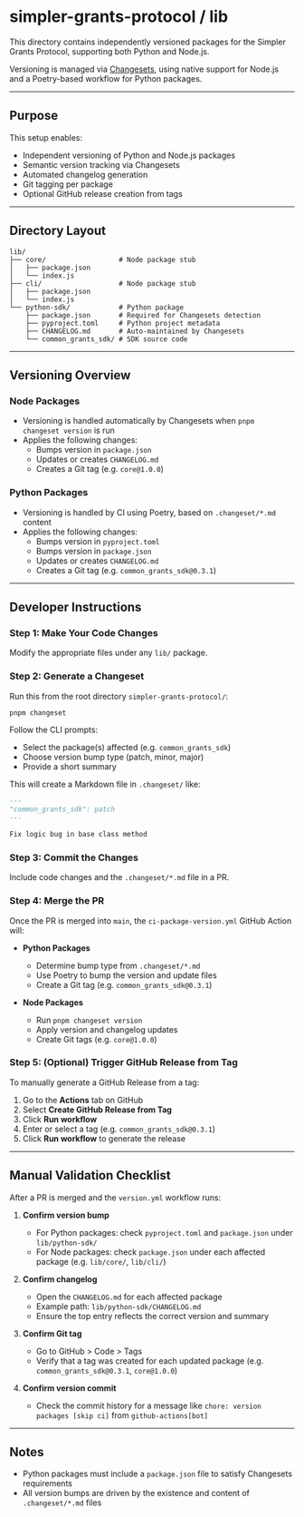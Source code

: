# simpler-grants-protocol / lib

This directory contains independently versioned packages for the Simpler Grants Protocol, supporting both Python and Node.js.

Versioning is managed via [Changesets](https://github.com/changesets/changesets), using native support for Node.js and a Poetry-based workflow for Python packages.

---

## Purpose

This setup enables:

- Independent versioning of Python and Node.js packages  
- Semantic version tracking via Changesets  
- Automated changelog generation  
- Git tagging per package  
- Optional GitHub release creation from tags  

---

## Directory Layout

```
lib/
├── core/                  # Node package stub
│   ├── package.json
│   └── index.js
├── cli/                   # Node package stub
│   ├── package.json
│   └── index.js
└── python-sdk/            # Python package
    ├── package.json       # Required for Changesets detection
    ├── pyproject.toml     # Python project metadata
    ├── CHANGELOG.md       # Auto-maintained by Changesets
    └── common_grants_sdk/ # SDK source code
```

---

## Versioning Overview

### Node Packages

- Versioning is handled automatically by Changesets when `pnpm changeset version` is run
- Applies the following changes:
  - Bumps version in `package.json`
  - Updates or creates `CHANGELOG.md`
  - Creates a Git tag (e.g. `core@1.0.0`)

### Python Packages

- Versioning is handled by CI using Poetry, based on `.changeset/*.md` content
- Applies the following changes:
  - Bumps version in `pyproject.toml`
  - Bumps version in `package.json`
  - Updates or creates `CHANGELOG.md`
  - Creates a Git tag (e.g. `common_grants_sdk@0.3.1`)

---

## Developer Instructions

### Step 1: Make Your Code Changes

Modify the appropriate files under any `lib/` package.

### Step 2: Generate a Changeset

Run this from the root directory `simpler-grants-protocol/`:

```bash
pnpm changeset
```

Follow the CLI prompts:

- Select the package(s) affected (e.g. `common_grants_sdk`)
- Choose version bump type (patch, minor, major)
- Provide a short summary

This will create a Markdown file in `.changeset/` like:

```markdown
---
"common_grants_sdk": patch
---

Fix logic bug in base class method
```

### Step 3: Commit the Changes

Include code changes and the `.changeset/*.md` file in a PR.

### Step 4: Merge the PR

Once the PR is merged into `main`, the `ci-package-version.yml` GitHub Action will:

- **Python Packages**
  - Determine bump type from `.changeset/*.md`
  - Use Poetry to bump the version and update files
  - Create a Git tag (e.g. `common_grants_sdk@0.3.1`)

- **Node Packages**
  - Run `pnpm changeset version`
  - Apply version and changelog updates
  - Create Git tags (e.g. `core@1.0.0`)

### Step 5: (Optional) Trigger GitHub Release from Tag

To manually generate a GitHub Release from a tag:

1. Go to the **Actions** tab on GitHub
2. Select **Create GitHub Release from Tag**
3. Click **Run workflow**
4. Enter or select a tag (e.g. `common_grants_sdk@0.3.1`)
5. Click **Run workflow** to generate the release

---

## Manual Validation Checklist

After a PR is merged and the `version.yml` workflow runs:

1. **Confirm version bump**
   - For Python packages: check `pyproject.toml` and `package.json` under `lib/python-sdk/`
   - For Node packages: check `package.json` under each affected package (e.g. `lib/core/`, `lib/cli/`)

2. **Confirm changelog**
   - Open the `CHANGELOG.md` for each affected package
   - Example path: `lib/python-sdk/CHANGELOG.md`
   - Ensure the top entry reflects the correct version and summary

3. **Confirm Git tag**
   - Go to GitHub > Code > Tags
   - Verify that a tag was created for each updated package (e.g. `common_grants_sdk@0.3.1`, `core@1.0.0`)

4. **Confirm version commit**
   - Check the commit history for a message like `chore: version packages [skip ci]` from `github-actions[bot]`

---

## Notes

- Python packages must include a `package.json` file to satisfy Changesets requirements
- All version bumps are driven by the existence and content of `.changeset/*.md` files

